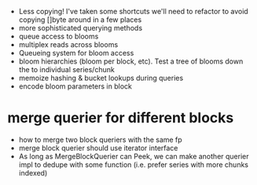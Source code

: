 * Less copying! I've taken some shortcuts we'll need to refactor to avoid copying []byte around in a few places
* more sophisticated querying methods
* queue access to blooms
* multiplex reads across blooms
* Queueing system for bloom access
* bloom hierarchies (bloom per block, etc). Test a tree of blooms down the to individual series/chunk
* memoize hashing & bucket lookups during queries
* encode bloom parameters in block


# merge querier for different blocks
* how to merge two block queriers with the same fp
*  merge block querier should use iterator interface
  * As long as MergeBlockQuerier can Peek, we can make another querier impl to dedupe with some function (i.e. prefer series with more chunks indexed)